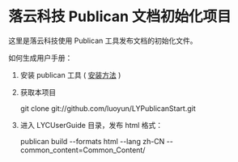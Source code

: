 落云科技 Publican 文档初始化项目
===============================

这里是落云科技使用 Publican 工具发布文档的初始化文件。

如何生成用户手册：

1. 安装 publican 工具 ( [安装方法](http://jfearn.fedorapeople.org/en-US/Publican/2.7/html/Users_Guide/chap-Users_Guide-Installing_Publican.html) )

2. 获取本项目

    git clone git://github.com/luoyun/LYPublicanStart.git

3. 进入 LYCUserGuide 目录，发布 html 格式：

    publican build --formats html --lang zh-CN --common_content=Common_Content/
